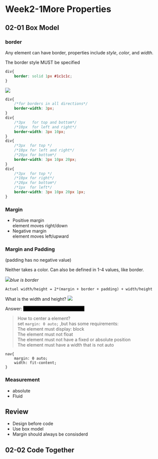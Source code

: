 # Week2-1More Properties

## 02-01 Box Model


### border 
Any element can have border, properties include *style*, *color*, and *width*.

The border style MUST be specified
```css
div{
    border: solid 1px #1c1c1c;
}
```

![](https://raw.githubusercontent.com/valueism/Pictures/master/img/202306071545758.png)


```css
div{
    /*for borders in all directions*/
    border-width: 3px; 
}
div{
    /*3px   for top and bottom*/
    /*10px  for left and right*/
    border-width: 3px 10px; 
}
div{
    /*3px  for top */
    /*10px for left and right*/
    /*20px for bottom*/
    border-width: 3px 10px 20px; 
}
div{
    /*3px  for top */
    /*10px for right*/
    /*20px for bottom*/
    /*1px  for left*/
    border-width: 3px 10px 20px 1px; 
}
```



### Margin


* Positive margin  
element moves right/down
* Negative margin  
element moves left/upward

### Margin and Padding 
(padding has no negative value)

Neither takes a color.
Can also be defined in 1-4 values, like border.

![](https://raw.githubusercontent.com/valueism/Pictures/master/img/202306071543090.png)*blue is border*


```
Actuel width/height = 2*(margin + border + padding) + width/height
```

What is the width and height?
![](https://raw.githubusercontent.com/valueism/Pictures/master/img/202306071557186.png)

Answer: <font style="background-color: rgb(0, 0, 0);color: rgb(0, 0, 0)">width = 132px: height = 82 px</font>


>How to center a element?  
set `margin: 0 auto;` ,but has some requirements:  
The element must display: block  
The element must not float   
The element must not have a fixed or absolute position  
The element must have a width that is not auto


```
nav{
    margin: 0 auto;
    width: fit-content;
}
```

### Measurement 

* absolute
* Fluid


## Review

* Design before code
* Use box model
* Margin should always be consisderd



## 02-02 Code Together
